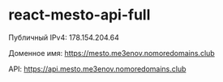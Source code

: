 # react-mesto-api-full
Публичный IPv4:
178.154.204.64

Доменное имя:
https://mesto.me3enov.nomoredomains.club

API:
https://api.mesto.me3enov.nomoredomains.club
